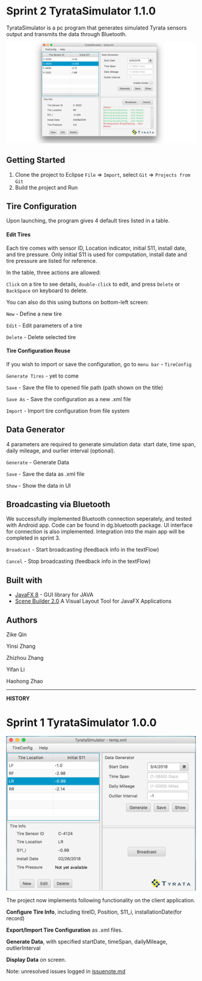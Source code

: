 # Sprint 2 TyrataSimulator 1.1.0

TyrataSimulator is a pc program that generates simulated Tyrata sensors output and transmits the data through Bluetooth.

![screen shot](./file/Screen_Shot1.png)

## Getting Started

1. Clone the project to Eclipse 
    `File` => `Import`, select `Git` => `Projects from Git`
2. Build the project and Run 


## Tire Configuration

Upon launching, the program gives 4 default tires listed in a table. 

#### Edit Tires

Each tire comes with sensor ID, Location indicator, initial S11, install date, and tire pressure. 
Only initial S11 is used for computation, install date and tire pressure are listed for reference.

In the table, three actions are allowed: 

`Click` on a tire to see details, `double-click` to edit, and press `Delete` or `BackSpace` on keyboard to delete.

You can also do this using buttons on bottom-left screen:

`New` - Define a new tire

`Edit` - Edit parameters of a tire

`Delete` - Delete selected tire


#### Tire Configuration Reuse

If you wish to import or save the configuration, go to `menu bar` - `TireConfig` 

`Generate Tires` - yet to come

`Save` - Save the file to opened file path (path shown on the title)

`Save As` - Save the configuration as a new .xml file

`Import` - Import tire configuration from file system

## Data Generator 

4 parameters are required to generate simulation data: start date, time span, daily mileage, and ourlier interval (optional).

`Generate` - Generate Data

`Save` - Save the data as .xml file

`Show` - Show the data in UI

## Broadcasting via Bluetooth

We successfully implemented Bluetooth connection seperately, and tested with Android app. 
Code can be found in dg.bluetooth package. UI interface for connection is also implemented. 
Integration into the main app will be completed in sprint 3. 

`Broadcast` - Start broadcasting (feedback info in the textFlow)

`Cancel` - Stop broadcasting (feedback info in the textFlow)


## Built with

- [JavaFX 8](http://www.oracle.com/technetwork/java/javase/overview/javafx-overview-2158620.html) - GUI library for JAVA
- [Scene Builder 2.0](http://www.oracle.com/technetwork/java/javase/downloads/javafxscenebuilder-1x-archive-2199384.html) A Visual Layout Tool for JavaFX Applications

## Authors

Zike Qin

Yinsi Zhang

Zhizhou Zhang

Yifan Li

Haohong Zhao


---------------
**HISTORY**

# Sprint 1 TyrataSimulator 1.0.0

![screen shot](./file/Screen_Shot0.png)

The project now implements following functionality on the client application. 

**Configure Tire Info**, including tireID, Position, S11_i, installationDate(for record)

**Export/Import Tire Configuration** as .xml files.

**Generate Data**, with specified startDate, timeSpan, dailyMileage, outlierInterval

**Display Data** on screen.

Note: unresolved issues logged in [issuenote.md](./issuenote.md)


